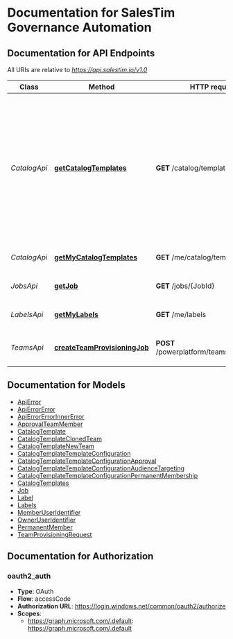 # Documentation for SalesTim Governance Automation

<a name="documentation-for-api-endpoints"></a>
## Documentation for API Endpoints

All URIs are relative to *https://api.salestim.io/v1.0*

Class | Method | HTTP request | Description
------------ | ------------- | ------------- | -------------
*CatalogApi* | [**getCatalogTemplates**](Apis/CatalogApi.md#getcatalogtemplates) | **GET** /catalog/templates | Get all the team templates from your catalog (Restricted through RBAC to the following roles: \"Global admin\", \"Teams service admin\", \"Catalog Manager\") 
*CatalogApi* | [**getMyCatalogTemplates**](Apis/CatalogApi.md#getmycatalogtemplates) | **GET** /me/catalog/templates | Get my teams templates
*JobsApi* | [**getJob**](Apis/JobsApi.md#getjob) | **GET** /jobs/{JobId} | Get information about a job
*LabelsApi* | [**getMyLabels**](Apis/LabelsApi.md#getmylabels) | **GET** /me/labels | Get my sensitivity labels
*TeamsApi* | [**createTeamProvisioningJob**](Apis/TeamsApi.md#createteamprovisioningjob) | **POST** /powerplatform/teams/provisioning | Create a new team based on a template


<a name="documentation-for-models"></a>
## Documentation for Models

 - [ApiError](.//Models/ApiError.md)
 - [ApiErrorError](.//Models/ApiErrorError.md)
 - [ApiErrorErrorInnerError](.//Models/ApiErrorErrorInnerError.md)
 - [ApprovalTeamMember](.//Models/ApprovalTeamMember.md)
 - [CatalogTemplate](.//Models/CatalogTemplate.md)
 - [CatalogTemplateClonedTeam](.//Models/CatalogTemplateClonedTeam.md)
 - [CatalogTemplateNewTeam](.//Models/CatalogTemplateNewTeam.md)
 - [CatalogTemplateTemplateConfiguration](.//Models/CatalogTemplateTemplateConfiguration.md)
 - [CatalogTemplateTemplateConfigurationApproval](.//Models/CatalogTemplateTemplateConfigurationApproval.md)
 - [CatalogTemplateTemplateConfigurationAudienceTargeting](.//Models/CatalogTemplateTemplateConfigurationAudienceTargeting.md)
 - [CatalogTemplateTemplateConfigurationPermanentMembership](.//Models/CatalogTemplateTemplateConfigurationPermanentMembership.md)
 - [CatalogTemplates](.//Models/CatalogTemplates.md)
 - [Job](.//Models/Job.md)
 - [Label](.//Models/Label.md)
 - [Labels](.//Models/Labels.md)
 - [MemberUserIdentifier](.//Models/MemberUserIdentifier.md)
 - [OwnerUserIdentifier](.//Models/OwnerUserIdentifier.md)
 - [PermanentMember](.//Models/PermanentMember.md)
 - [TeamProvisioningRequest](.//Models/TeamProvisioningRequest.md)


<a name="documentation-for-authorization"></a>
## Documentation for Authorization

<a name="oauth2_auth"></a>
### oauth2_auth

- **Type**: OAuth
- **Flow**: accessCode
- **Authorization URL**: https://login.windows.net/common/oauth2/authorize
- **Scopes**: 
  - https://graph.microsoft.com/.default: https://graph.microsoft.com/.default

